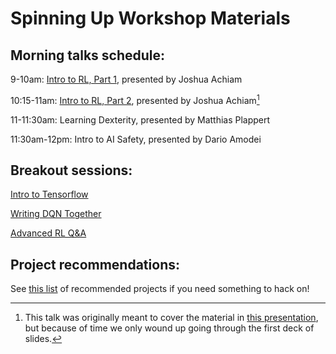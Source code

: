 # Spinning Up Workshop Materials

## Morning talks schedule:

9-10am: [Intro to RL, Part 1](https://github.com/openai/spinningup-workshop/blob/master/rl_intro/rl_intro.pdf), presented by Joshua Achiam

10:15-11am: [Intro to RL, Part 2](https://github.com/openai/spinningup-workshop/blob/master/rl_intro/rl_intro.pdf), presented by Joshua Achiam[^1]

11-11:30am: Learning Dexterity, presented by Matthias Plappert

11:30am-12pm: Intro to AI Safety, presented by Dario Amodei

[^1]: This talk was originally meant to cover the material in [this presentation](https://github.com/openai/spinningup-workshop/blob/master/rl_intro/rl_intro_part2.pdf), but because of time we only wound up going through the first deck of slides.

## Breakout sessions:

[Intro to Tensorflow](https://github.com/openai/spinningup-workshop/blob/master/tensorflow_review/tf_review_session.pdf)

[Writing DQN Together](https://github.com/openai/spinningup-workshop/tree/master/writing_dqn_together)

[Advanced RL Q&A](https://github.com/openai/spinningup-workshop/blob/master/rl_intro/rl_intro_part2.pdf)


## Project recommendations:

See [this list](https://docs.google.com/document/d/1pmqV-dAFSRDVYct9m6smP702f9cUIsPYTyamPLUcQZs/edit#) of recommended projects if you need something to hack on!
